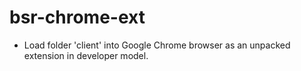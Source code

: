 # bsr-chrome-ext
  + Load folder 'client' into Google Chrome browser as an unpacked extension in developer model.
